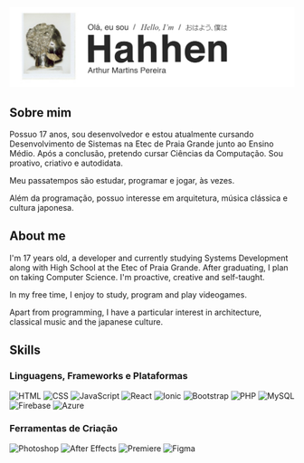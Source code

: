 ![banner](https://github.com/hahhen/hahhen/blob/main/media/banner.png)

## Sobre mim
Possuo 17 anos, sou desenvolvedor e estou atualmente cursando Desenvolvimento de Sistemas na Etec de Praia Grande junto ao Ensino Médio. Após a conclusão, pretendo cursar Ciências da Computação. Sou proativo, criativo e autodidata.  

Meu passatempos são estudar, programar e jogar, às vezes.  

Além da programação, possuo interesse em arquitetura, música clássica e cultura japonesa.

## About me
I'm 17 years old, a developer and currently studying Systems Development along with High School at the Etec of Praia Grande. After graduating, I plan on taking Computer Science. I'm proactive, creative and self-taught.  

In my free time, I enjoy to study, program and play videogames.  

Apart from programming, I have a particular interest in architecture, classical music and the japanese culture.

## Skills
### Linguagens, Frameworks e Plataformas
![HTML](https://img.shields.io/badge/-HTML-44475a?logo=html5&logoColor=white)
![CSS](https://img.shields.io/badge/-CSS-44475a?logo=css3&logoColor=white)
![JavaScript](https://img.shields.io/badge/-javascript-44475a?logo=html5&logoColor=white)
![React](https://img.shields.io/badge/-React-44475a?logo=react&logoColor=white)
![Ionic](https://img.shields.io/badge/-Ionic-44475a?logo=ionic&logoColor=white)
![Bootstrap](https://img.shields.io/badge/-Bootstrap-44475a?logo=bootstrap&logoColor=white)
![PHP](https://img.shields.io/badge/-PHP-44475a?logo=php&logoColor=white)
![MySQL](https://img.shields.io/badge/-MySQL-44475a?logo=mysql&logoColor=white)
![Firebase](https://img.shields.io/badge/-Google%20Firebase-44475a?logo=firebase&logoColor=white)
![Azure](https://img.shields.io/badge/-Microsoft%20Azure-44475a?logo=microsoftazure&logoColor=white)


### Ferramentas de Criação
![Photoshop](https://img.shields.io/badge/-Photoshop-44475a?logo=adobephotoshop&logoColor=white)
![After Effects](https://img.shields.io/badge/-After%20Effects-44475a?logo=adobeaftereffects&logoColor=white)
![Premiere](https://img.shields.io/badge/-Premiere-44475a?logo=adobepremierepro&logoColor=white)
![Figma](https://img.shields.io/badge/-Figma-44475a?logo=figma&logoColor=white)
